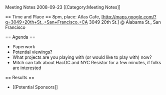 Meeting Notes 2008-09-23 
 [[Category:Meeting Notes]]

== Time and Place ==
8pm, place:  Atlas Cafe, [http://maps.google.com/?q=3049+20th+St.,+San+Francisco,+CA 3049 20th St.] @ Alabama St., San Francisco

== Agenda ==

* Paperwork
* Potential viewings?
* What projects are you playing with (or would like to play with) now?
* Mitch can talk about HacDC and NYC Resistor for a few minutes, if folks are interested

== Results ==

* [[Potential Sponsors]]